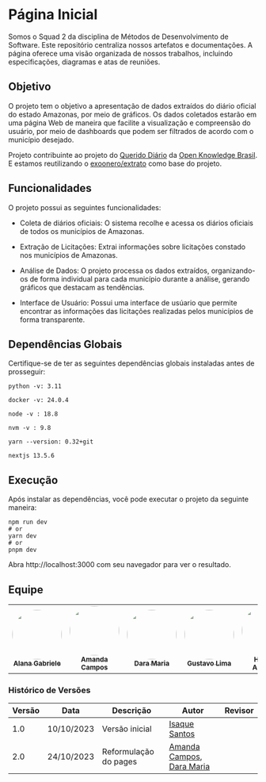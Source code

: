 # Página Inicial


<p>
Somos o Squad 2 da disciplina de Métodos de Desenvolvimento de Software. Este repositório centraliza nossos artefatos e documentações. A página oferece uma visão organizada de nossos trabalhos, incluindo especificações, diagramas e atas de reuniões.
</p>

## Objetivo
  O projeto tem o objetivo a apresentação de dados extraídos do diário oficial do estado Amazonas, por meio de gráficos. Os dados coletados estarão em uma página Web de maneira que facilite a visualização e compreensão do usuário, por meio de dashboards que podem ser filtrados de acordo com o município desejado.

Projeto contribuinte ao projeto do [Querido Diário](https://queridodiario.ok.org.br/) da [Open Knowledge Brasil](https://ok.org.br/). E estamos reutilizando o [exoonero/extrato](https://github.com/exoonero/extrator) como base do projeto.


## Funcionalidades
 O projeto possui as seguintes funcionalidades:
 
  - Coleta de diários oficiais: O sistema recolhe e acessa os diários oficiais de todos os municípios de Amazonas.
  
  - Extração de Licitações: Extrai informações sobre licitações constado nos municípios de Amazonas.
  
  - Análise de Dados: O projeto processa os dados extraídos, organizando-os de forma individual para cada município durante a análise, gerando gráficos que destacam as tendências.
  
  - Interface de Usuário: Possui uma interface de usúario que permite encontrar as informações das licitações realizadas pelos municípios de forma transparente.

## Dependências Globais
  Certifique-se de ter as seguintes dependências globais instaladas antes de prosseguir:

  	python -v: 3.11

	docker -v: 24.0.4
  
 	node -v : 18.8
  
	nvm -v : 9.8
  
	yarn --version: 0.32+git
	
 	nextjs 13.5.6
  

## Execução
  Após instalar as dependências, você pode executar o projeto da seguinte maneira:
 
	npm run dev
	# or
	yarn dev
	# or
	pnpm dev

  Abra http://localhost:3000 com seu navegador para ver o resultado.


## Equipe
<table>
  <tr>
     <td align="center"><a href="https://github.com/alanagabriele"><img style="border-radius: 50%;" src="https://github.com/alanagabriele.png" width="100px;" alt=""/><br /><sub><b>Alana Gabriele</b></sub></a><br />
    <td align="center"><a href="https://github.com/acamposs"><img style="border-radius: 50%;" src="https://github.com/acamposs.png" width="100px;" alt=""/><br /><sub><b>Amanda Campos</b></sub></a><br />
    <td align="center"><a href="https://github.com/daramariabs"><img style="border-radius: 50%;" src="https://github.com/daramariabs.png" width="100px;" alt=""/><br /><sub><b>Dara Maria</b></sub></a><br />
    <td align="center"><a href="https://github.com/souzagusta"><img style="border-radius: 50%;" src="https://github.com/souzagusta.png" width="100px;" alt=""/><br /><sub><b>Gustavo Lima</b></sub></a><br />
    <td align="center"><a href="https://github.com/Angelicahaas"><img style="border-radius: 50%;" src="https://github.com/Angelicahaas.png" width="100px;" alt=""/><br /><sub><b>Harleny Angelica</b></sub></a><br />
    <td align="center"><a href="https://github.com/IsaqueSH"><img style="border-radius: 50%;" src="https://github.com/IsaqueSH.png" width="100px;" alt=""/><br /><sub><b>Isaque Santos</b></sub></a><br />
    <td align="center"><a href="https://github.com/SkywalkerSupreme"><img style="border-radius: 50%;" src="https://github.com/SkywalkerSupreme.png" width="100px;" alt=""/><br /><sub><b>Larissa Stefane</b></sub></a><br />
</table>

### Histórico de Versões

| Versão | Data       | Descrição            | Autor          | Revisor          |
|--------|------------|----------------------|----------------|----------------|
| 1.0    | 10/10/2023 | Versão inicial       | [Isaque Santos](https://github.com/IsaqueSH)  |   |
| 2.0    | 24/10/2023 | Reformulação do pages       | [Amanda Campos](https://github.com/acamposs), [Dara Maria ](https://github.com/daramariabs)  |   |

